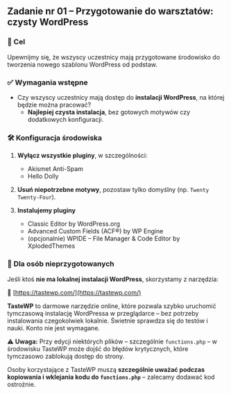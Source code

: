 ## Zadanie nr 01 – Przygotowanie do warsztatów: czysty WordPress

### 🎯 Cel

Upewnijmy się, że wszyscy uczestnicy mają przygotowane środowisko do tworzenia nowego szablonu WordPress od podstaw.

### ✅ Wymagania wstępne

- Czy wszyscy uczestnicy mają dostęp do **instalacji WordPress**, na której będzie można pracować?
  - **Najlepiej czysta instalacja**, bez gotowych motywów czy dodatkowych konfiguracji.

### 🛠 Konfiguracja środowiska

1. **Wyłącz wszystkie pluginy**, w szczególności:
   - Akismet Anti-Spam
   - Hello Dolly

2. **Usuń niepotrzebne motywy**, pozostaw tylko domyślny (np. `Twenty Twenty-Four`).

3. **Instalujemy pluginy**
   - Classic Editor by WordPress.org
   - Advanced Custom Fields (ACF®) by WP Engine
   - (opcjonalnie) WPIDE – File Manager & Code Editor by XplodedThemes

### 🧩 Dla osób nieprzygotowanych

Jeśli ktoś **nie ma lokalnej instalacji WordPress**, skorzystamy z narzędzia:

🔗 [https://tastewp.com/](https://tastewp.com/)

**TasteWP** to darmowe narzędzie online, które pozwala szybko uruchomić tymczasową instalację WordPressa w przeglądarce – bez potrzeby instalowania czegokolwiek lokalnie. Świetnie sprawdza się do testów i nauki. Konto nie jest wymagane.

⚠️ **Uwaga:** Przy edycji niektórych plików – szczególnie `functions.php` – w środowisku TasteWP może dojść do błędów krytycznych, które tymczasowo zablokują dostęp do strony.  

Osoby korzystające z TasteWP muszą **szczególnie uważać podczas kopiowania i wklejania kodu do `functions.php`** – zalecamy dodawać kod ostrożnie.
